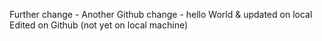 Further change - Another Github change - hello World & updated on local
Edited on Github (not yet on local machine)
